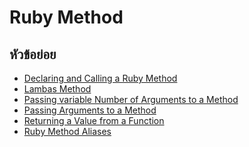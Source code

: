 # Ruby Method

## หัวข้อย่อย
- [Declaring and Calling a Ruby Method](06-ruby-methods/declaring-and-calling-a-ruby-method.md06-ruby-methods/declaring-and-calling-a-ruby-method.md06-ruby-methods/declaring-and-calling-a-ruby-method.md)
- [Lambas Method]()
- [Passing variable Number of Arguments to a Method]()
- [Passing Arguments to a Method]()
- [Returning a Value from a Function]()
- [Ruby Method Aliases]()
